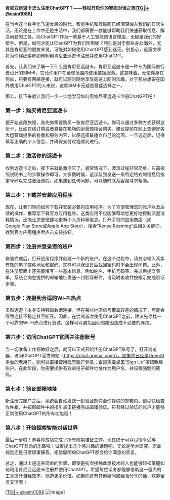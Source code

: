 **肯尼亚远遊卡怎么注册ChatGPT？——轻松开启你的智能对话之旅[[TG💪+ @esim1088](https://t.me/s/esim1088)]**

在当今这个数字化飞速发展的时代，智能手机和互联网已经深深融入我们的日常生活。无论是在工作中还是生活中，我们都需要一款能够帮助我们快速获取信息、解决问题的工具。而ChatGPT作为一款基于人工智能的语言模型，无疑是我们的好帮手。但是，如何才能让ChatGPT为我们所用呢？特别是对于那些身处海外，尤其是肯尼亚的朋友来说，可能对如何使用ChatGPT感到迷茫。别担心，这篇文章将为你详细讲解如何利用肯尼亚远遊卡注册并使用ChatGPT。

首先，让我们来了解一下什么是肯尼亚远遊卡。肯尼亚远遊卡是一种专为国际旅行者设计的SIM卡，它允许用户在全球范围内使用数据服务。这意味着，无论你身在何处，只要有网络连接，就可以随时随地享受高速上网的乐趣。对于那些想要在国外使用ChatGPT的人来说，这款SIM卡无疑是最佳选择之一。

那么，接下来就让我们一步一步地学习如何用肯尼亚远遊卡注册ChatGPT吧！

### 第一步：购买肯尼亚远遊卡

要开始这段旅程，首先你需要购买一张肯尼亚远遊卡。你可以通过多种方式获得这张卡，比如在线订购或者直接在机场的运营商柜台购买。建议提前在网上查询好各大运营商提供的套餐和服务内容，以便选择最适合自己的选项。一旦选定后，记得填写正确的个人信息，并确保支付过程顺利进行。

### 第二步：激活你的远遊卡

收到远遊卡之后，接下来就是激活它了。通常情况下，激活过程非常简单，只需按照说明书上的步骤操作即可。大多数时候，这涉及到发送一条特定格式的信息给指定号码以完成激活流程。如果遇到任何问题，可以随时联系客服寻求帮助。

### 第三步：下载并安装应用程序

现在，让我们转向如何下载并安装必要的应用程序。为了方便管理您的账户以及后续的操作，推荐您下载官方应用程序。这类应用不仅能够帮助您更好地控制流量消耗情况，还能让您更便捷地更新个人资料等信息。打开手机的应用商店（如Google Play Store或Apple App Store），搜索“Kenya Roaming”或相关关键词，找到官方应用程序后点击安装按钮。

### 第四步：注册并登录您的账户

安装完成后，打开应用程序并创建一个新的账户。在这个过程中，请务必输入真实有效的电子邮件地址和密码，这样可以保证日后找回密码时不会出现问题。此外，在注册页面上还需要填写一些基本信息，例如姓名、手机号码等。完成后提交表单，系统会向您提供的邮箱地址发送一封验证邮件，请及时查收并按指示完成验证步骤。

### 第五步：连接到合适的Wi-Fi热点

虽然远遊卡本身支持移动数据连接，但在某些地区信号覆盖较差的情况下，可能会导致连接不稳定甚至断开。因此，在尝试首次使用ChatGPT之前，建议先寻找一个可靠的Wi-Fi热点进行测试。这样可以避免因网络原因造成不必要的麻烦。

### 第六步：访问ChatGPT官网并注册账号

当一切准备工作都做好之后，就可以正式开始注册ChatGPT账号了。打开浏览器，访问ChatGPT官方网站（https://chat.openai.com/）。如果你已经是OpenAI平台的老用户，则可以直接使用现有账户登录；否则需要点击“Sign Up”按钮新建账户。在此阶段，你需要提供有效的电子邮件地址作为用户名，并设置强健的密码。

### 第七步：验证邮箱地址

新注册完账户之后，系统会自动发送一封验证邮件至你提供的邮箱内。请尽快检查收件箱，并按照邮件中的指引点击链接完成邮箱验证。只有经过验证的账户才能够正常使用ChatGPT的所有功能哦！

### 第八步：开始探索智能对话世界

最后一步啦！恭喜你成功完成了所有前期准备工作，现在终于可以尽情享受与ChatGPT互动的乐趣啦！试着提出几个感兴趣的话题吧，无论是学术研究、职业规划还是日常琐事解答，相信聪明的ChatGPT都会给你满意的答复。

总之，通过上述这些简单的步骤，即使是初次接触此类技术的人也能够轻松掌握如何利用肯尼亚远遊卡注册并使用ChatGPT。希望每位读者都能够借助这一强大的工具提升自我效率，创造更多价值。如果你还有其他疑问或经验分享的话，欢迎留言交流哦！

[[TG💪+ @esim1088](https://t.me/s/esim1088) ![Image](https://i.postimg.cc/4NQfJmqS/Snipaste-2025-05-13-00-14-12.png)]
